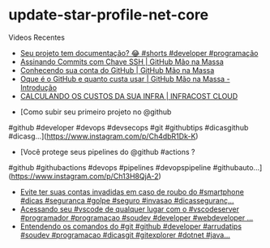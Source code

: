 # update-star-profile-net-core

Videos Recentes
<!-- YOUTUBE:START -->
- [Seu projeto tem documentação? 😂 #shorts #developer #programação](https://www.youtube.com/watch?v=qm3t9Nu7Psg)
- [Assinando Commits com Chave SSH | GitHub Mão na Massa](https://www.youtube.com/watch?v=WD92Tg3fobc)
- [Conhecendo sua conta do GitHub | GitHub Mão na Massa](https://www.youtube.com/watch?v=KZdBdpdfEfE)
- [Oque é o GitHub e quanto custa usar | GitHub Mão na Massa - Introdução](https://www.youtube.com/watch?v=BOmlyKuy0qw)
- [CALCULANDO OS CUSTOS DA SUA INFRA | INFRACOST CLOUD](https://www.youtube.com/watch?v=g-FGoQKtanA)
<!-- YOUTUBE:END -->

<!-- INSTA:START -->
- [Como subir seu primeiro projeto no @github 

#github #developer #devops #devsecops #git #githubtips #dicasgithub #dicasg...](https://www.instagram.com/p/Ch4dbR1Dk-K)
- [Você protege seus pipelines do @github #actions ?

#github #githubactions #devops #pipelines #devopspipeline #githubauto...](https://www.instagram.com/p/Ch13H8QjA-2)
- [Evite ter suas contas invadidas em caso de roubo do #smartphone #dicas #seguranca #golpe #seguro #invasao #dicasseguranç...](https://www.instagram.com/p/ChcNPxbjSc3)
- [Acessando seu #vscode de qualquer lugar com o #vscodeserver  #programador #programacao #soudev #developer #webdeveloper ...](https://www.instagram.com/p/ChZjbvijpif)
- [Entendendo os comandos do #git  #github #developer #arrudatips #soudev #programacao #dicasgit #gitexplorer #dotnet #java...](https://www.instagram.com/p/ChW_wwhjd9K)
<!-- INSTA:END -->
